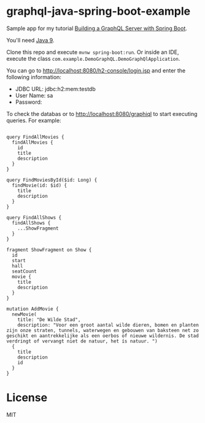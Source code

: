 # graphql-java-spring-boot-example
Sample app for my tutorial [Building a GraphQL Server with Spring Boot](https://www.pluralsight.com/guides/java-and-j2ee/building-a-graphql-server-with-spring-boot). 

You'll need [Java 9](http://www.oracle.com/technetwork/java/javase/downloads/jdk9-downloads-3848520.html).

Clone this repo and execute `mvnw spring-boot:run`. Or inside an IDE, execute the class `com.example.DemoGraphQL.DemoGraphQlApplication`.

You can go to [http://localhost:8080/h2-console/login.jsp](http://localhost:8080/h2-console/login.jsp) and enter the following information:
- JDBC URL: jdbc:h2:mem:testdb
- User Name: sa
- Password: <blank>

To check the databas or to [http://localhost:8080/graphiql](http://localhost:8080/graphiql) to start executing queries. For example:
```

query FindAllMovies {
  findAllMovies {
    id
    title
    description
  }
}

query FindMoviesById($id: Long) {
  findMovie(id: $id) {
    title
    description
  }
}

query FindAllShows {
  findAllShows {
    ...ShowFragment
  }
}

fragment ShowFragment on Show {
  id
  start
  hall
  seatCount
  movie {
    title
    description
  }
}

mutation AddMovie {
  newMovie(
    title: "De Wilde Stad",
    description: "Voor een groot aantal wilde dieren, bomen en planten zijn onze straten, tunnels, waterwegen en gebouwen van baksteen net zo geschikt en aantrekkelijke als een oerbos of nieuwe wildernis. De stad verdringt of vervangt niet de natuur, het ís natuur. ")
  {
    title
    description
    id
  }
}
```


# License
MIT

